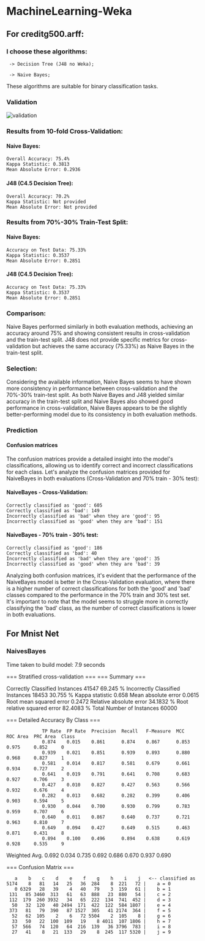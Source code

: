 # MachineLearning-Weka

## For creditg500.arff:

###  I choose these algorithms:
  
     -> Decision Tree (J48 no Weka);
     
     -> Naive Bayes;
     
  These algorithms are suitable for binary classification tasks.
  ### Validation
![validation](https://github.com/Jerry-523/MachineLearning-Weka/assets/92488227/944b0f91-9495-45f1-a294-e3f048ee2c2f)

  

 ### Results from 10-fold Cross-Validation:
#### Naive Bayes:

    Overall Accuracy: 75.4%
    Kappa Statistic: 0.3813
    Mean Absolute Error: 0.2936

#### J48 (C4.5 Decision Tree):

    Overall Accuracy: 70.2%
    Kappa Statistic: Not provided
    Mean Absolute Error: Not provided

   ### Results from 70%-30% Train-Test Split:
#### Naive Bayes:

    Accuracy on Test Data: 75.33%
    Kappa Statistic: 0.3537
    Mean Absolute Error: 0.2851

#### J48 (C4.5 Decision Tree):

    Accuracy on Test Data: 75.33%
    Kappa Statistic: 0.3537
    Mean Absolute Error: 0.2851

### Comparison:

  Naive Bayes performed similarly in both evaluation methods, achieving an accuracy around 75% and showing consistent results in cross-validation and the train-test split.
  J48 does not provide specific metrics for cross-validation but achieves the same accuracy (75.33%) as Naive Bayes in the train-test split.

### Selection:

Considering the available information, Naive Bayes seems to have shown more consistency in performance between cross-validation and the 70%-30% train-test split. As both Naive Bayes and J48 yielded similar accuracy in the train-test split and Naive Bayes also showed good performance in cross-validation, Naive Bayes appears to be the slightly better-performing model due to its consistency in both evaluation methods.

### Prediction
#### Confusion matrices

The confusion matrices provide a detailed insight into the model's classifications, allowing us to identify correct and incorrect classifications for each class. Let's analyze the confusion matrices provided for NaiveBayes in both evaluations (Cross-Validation and 70% train - 30% test):

#### NaiveBayes - Cross-Validation:

    Correctly classified as 'good': 605
    Correctly classified as 'bad': 149
    Incorrectly classified as 'bad' when they are 'good': 95
    Incorrectly classified as 'good' when they are 'bad': 151

#### NaiveBayes - 70% train - 30% test:

    Correctly classified as 'good': 186
    Correctly classified as 'bad': 40
    Incorrectly classified as 'bad' when they are 'good': 35
    Incorrectly classified as 'good' when they are 'bad': 39

Analyzing both confusion matrices, it's evident that the performance of the NaiveBayes model is better in the Cross-Validation evaluation, where there is a higher number of correct classifications for both the 'good' and 'bad' classes compared to the performance in the 70% train and 30% test set. It's important to note that the model seems to struggle more in correctly classifying the 'bad' class, as the number of correct classifications is lower in both evaluations.

## For Mnist Net
### NaivesBayes
Time taken to build model: 7.9 seconds

=== Stratified cross-validation ===
=== Summary ===

Correctly Classified Instances       41547               69.245  %
Incorrectly Classified Instances     18453               30.755  %
Kappa statistic                          0.658 
Mean absolute error                      0.0615
Root mean squared error                  0.2472
Relative absolute error                 34.1832 %
Root relative squared error             82.4083 %
Total Number of Instances            60000     

=== Detailed Accuracy By Class ===

                 TP Rate  FP Rate  Precision  Recall   F-Measure  MCC      ROC Area  PRC Area  Class
                 0.874    0.015    0.861      0.874    0.867      0.853    0.975     0.852     0
                 0.939    0.021    0.851      0.939    0.893      0.880    0.968     0.827     1
                 0.581    0.014    0.817      0.581    0.679      0.661    0.934     0.727     2
                 0.641    0.019    0.791      0.641    0.708      0.683    0.927     0.706     3
                 0.427    0.010    0.827      0.427    0.563      0.566    0.932     0.676     4
                 0.282    0.013    0.682      0.282    0.399      0.406    0.903     0.594     5
                 0.930    0.044    0.700      0.930    0.799      0.783    0.959     0.707     6
                 0.640    0.011    0.867      0.640    0.737      0.721    0.963     0.810     7
                 0.649    0.094    0.427      0.649    0.515      0.463    0.871     0.431     8
                 0.894    0.100    0.496      0.894    0.638      0.619    0.928     0.535     9
Weighted Avg.    0.692    0.034    0.735      0.692    0.686      0.670    0.937     0.690     

=== Confusion Matrix ===

       a    b    c    d    e    f    g    h    i    j   <-- classified as
    5174    8   81   14   25   36  284    8  221   72 |    a = 0
       0 6329   28   39    4   40   79    3  159   61 |    b = 1
     131   85 3460  313   61   63  888   23  880   54 |    c = 2
     112  179  260 3932   34   65  222  134  741  452 |    d = 3
      50   32  120   40 2494  171  422  122  584 1807 |    e = 4
     373   81   79  390   87 1527  305   41 2174  364 |    f = 5
      52   62  105    2    6   72 5504    2  105    8 |    g = 6
      33   50   22  100  109   19    8 4011  107 1806 |    h = 7
      57  566   74  120   64  216  139   36 3796  783 |    i = 8
      27   41    8   21  133   29    8  245  117 5320 |    j = 9

